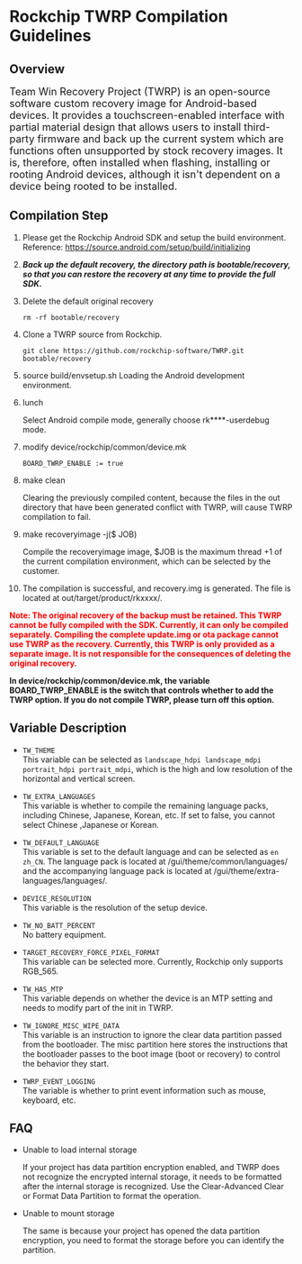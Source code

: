#   Rockchip TWRP Compilation Guidelines

##  Overview
<font size=4>Team Win Recovery Project (TWRP) is an open-source software custom recovery image for Android-based devices. It provides a touchscreen-enabled interface with partial material design that allows users to install third-party firmware and back up the current system which are functions often unsupported by stock recovery images. It is, therefore, often installed when flashing, installing or rooting Android devices, although it isn't dependent on a device being rooted to be installed.</font>

##  Compilation Step
1.  Please get the Rockchip Android SDK and setup the build environment. Reference: <https://source.android.com/setup/build/initializing>

2.  ***Back up the default recovery, the directory path is bootable/recovery, so that you can restore the recovery at any time to provide the full SDK.***

3.  Delete the default original recovery

    `rm -rf bootable/recovery`
4.  Clone a TWRP source from Rockchip.

    `git clone https://github.com/rockchip-software/TWRP.git bootable/recovery`
5.  source build/envsetup.sh
    Loading the Android development environment.
6.  lunch

    Select Android compile mode, generally choose rk****-userdebug mode.
7.  modify device/rockchip/common/device.mk

    `BOARD_TWRP_ENABLE := true`
8.  make clean

    Clearing the previously compiled content, because the files in the out directory that have been generated conflict with TWRP, will cause TWRP compilation to fail.
9.  make recoveryimage -j($ JOB)

    Compile the recoveryimage image, $JOB is the maximum thread +1 of the current compilation environment, which can be selected by the customer.
10. The compilation is successful, and recovery.img is generated. The file is located at out/target/product/rkxxxx/.


**<font color=red>Note: The original recovery of the backup must be retained. This TWRP cannot be fully compiled with the SDK. Currently, it can only be compiled separately. Compiling the complete update.img or ota package cannot use TWRP as the recovery. Currently, this TWRP is only provided as a separate image. It is not responsible for the consequences of deleting the original recovery.</font>**

**In device/rockchip/common/device.mk, the variable BOARD_TWRP_ENABLE is the switch that controls whether to add the TWRP option. If you do not compile TWRP, please turn off this option.**

##  Variable Description

+   `TW_THEME`</br>
    This variable can be selected as `landscape_hdpi landscape_mdpi portrait_hdpi portrait_mdpi`, which is the high and low resolution of the horizontal and vertical screen.

+   `TW_EXTRA_LANGUAGES`</br>
    This variable is whether to compile the remaining language packs, including Chinese, Japanese, Korean, etc. If set to false, you cannot select Chinese ,Japanese or Korean.

+   `TW_DEFAULT_LANGUAGE`</br>
    This variable is set to the default language and can be selected as `en zh_CN`. The language pack is located at /gui/theme/common/languages/ and the accompanying language pack is located at /gui/theme/extra-languages/languages/.

+   `DEVICE_RESOLUTION`</br>
    This variable is the resolution of the setup device.

+   `TW_NO_BATT_PERCENT`</br>
    No battery equipment.

+   `TARGET_RECOVERY_FORCE_PIXEL_FORMAT`</br>
    This variable can be selected more. Currently, Rockchip only supports RGB_565.

+   `TW_HAS_MTP`</br>
    This variable depends on whether the device is an MTP setting and needs to modify part of the init in TWRP.

+   `TW_IGNORE_MISC_WIPE_DATA`</br>
    This variable is an instruction to ignore the clear data partition passed from the bootloader. The misc partition here stores the instructions that the bootloader passes to the boot image (boot or recovery) to control the behavior they start.

+   `TWRP_EVENT_LOGGING`</br>
    The variable is whether to print event information such as mouse, keyboard, etc.


##  FAQ
+   Unable to load internal storage

    If your project has data partition encryption enabled, and TWRP does not recognize the encrypted internal storage, it needs to be formatted after the internal storage is recognized.
    Use the Clear-Advanced Clear or Format Data Partition to format the operation.

+   Unable to mount storage

    The same is because your project has opened the data partition encryption, you need to format the storage before you can identify the partition.

